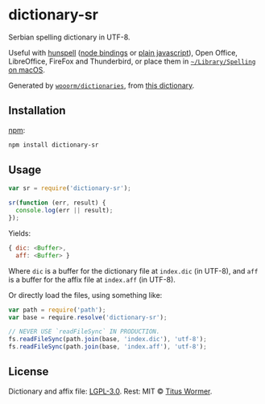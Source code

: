 # dictionary-sr

Serbian spelling dictionary in UTF-8.

Useful with [hunspell][] ([node bindings][nodehun] or
[plain javascript][nspell]), Open Office, LibreOffice, FireFox and
Thunderbird, or place them in [`~/Library/Spelling` on macOS][macos].

Generated by [`wooorm/dictionaries`][dictionaries], from [this
dictionary][source].

## Installation

[npm][]:

```bash
npm install dictionary-sr
```

## Usage

```js
var sr = require('dictionary-sr');

sr(function (err, result) {
  console.log(err || result);
});
```

Yields:

```js
{ dic: <Buffer>,
  aff: <Buffer> }
```

Where `dic` is a buffer for the dictionary file at `index.dic` (in UTF-8), and
`aff` is a buffer for the affix file at `index.aff` (in UTF-8).

Or directly load the files, using something like:

```js
var path = require('path');
var base = require.resolve('dictionary-sr');

// NEVER USE `readFileSync` IN PRODUCTION.
fs.readFileSync(path.join(base, 'index.dic'), 'utf-8');
fs.readFileSync(path.join(base, 'index.aff'), 'utf-8');
```

## License

Dictionary and affix file: [LGPL-3.0](https://github.com/wooorm/dictionaries/blob/master/dictionaries/sr/LICENSE).
Rest: MIT © [Titus Wormer][home].

[hunspell]: http://hunspell.github.io

[nodehun]: https://github.com/nathanjsweet/nodehun

[nspell]: https://github.com/wooorm/nspell

[macos]: https://github.com/wooorm/dictionaries#macos

[source]: http://extensions.openoffice.org/en/project/serbian-cyrillic-and-latin-spelling-and-hyphenation

[npm]: https://docs.npmjs.com/cli/install

[dictionaries]: https://github.com/wooorm/dictionaries

[home]: https://wooorm.com
